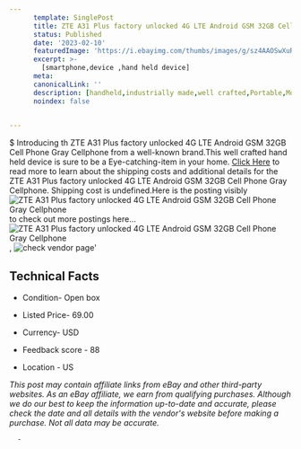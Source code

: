 ```yaml
---
      template: SinglePost
      title: ZTE A31 Plus factory unlocked 4G LTE Android GSM 32GB Cell Phone Gray Cellphone
      status: Published
      date: '2023-02-10'
      featuredImage: 'https://i.ebayimg.com/thumbs/images/g/sz4AAOSwXuRjneD7/s-l225.jpg'
      excerpt: >-
        [smartphone,device ,hand held device]
      meta:
      canonicalLink: ''
      description: [handheld,industrially made,well crafted,Portable,Mobile,Compact,Convenient,Lightweight,Maneuverable,Man-portable,Miniature,Carriable,Hand-held,Light,Holdable,Transportable,Mobile device,Pocket-sized,On-the-go,Wireless,Cordless,Compact size,Convenient size, smartphone,device ,hand held device]
      noindex: false
      

---
```

$
      Introducing th ZTE A31 Plus factory unlocked 4G LTE Android GSM 32GB Cell Phone Gray Cellphone from a well-known brand.This well crafted hand held device is sure to be a Eye-catching-item in your home. [Click Here](https://www.ebay.com/itm/155314521570?hash=item24297785e2%3Ag%3Asz4AAOSwXuRjneD7&mkevt=1&mkcid=1&mkrid=711-53200-19255-0&campid=%253CePNCampaignId%253E&customid=%253CreferenceId%253E&toolid=10049) to read more to learn about the shipping costs and additional details for the ZTE A31 Plus factory unlocked 4G LTE Android GSM 32GB Cell Phone Gray Cellphone. Shipping cost is undefined.Here is the posting visibly ![ZTE A31 Plus factory unlocked 4G LTE Android GSM 32GB Cell Phone Gray Cellphone](https://i.ebayimg.com/thumbs/images/g/sz4AAOSwXuRjneD7/s-l225.jpg) to check out more postings here... ![ZTE A31 Plus factory unlocked 4G LTE Android GSM 32GB Cell Phone Gray Cellphone](https://i.ebayimg.com/images/g/sz4AAOSwXuRjneD7/s-l1600.jpg), ![check vendor page](https://origin-galleryplus.ebayimg.com/ws/web/155314521570_2_0_1/225x225.jpg,https://origin-galleryplus.ebayimg.com/ws/web/155314521570_3_0_1/225x225.jpg,https://origin-galleryplus.ebayimg.com/ws/web/155314521570_4_0_1/225x225.jpg)'

      

 ## Technical Facts 



     
      

 - Condition- Open box 


      

 - Listed Price- 69.00 


      

 - Currency- USD 


      

 - Feedback score - 88 


      

 - Location - US 


      
      

 *_This post may contain affiliate links from eBay and other third-party websites. As an eBay affiliate, we earn from qualifying purchases. Although we do our best to keep the information up-to-date and accurate, please check the date and all details with the vendor's website before making a purchase. Not all data may be accurate._*




      -

